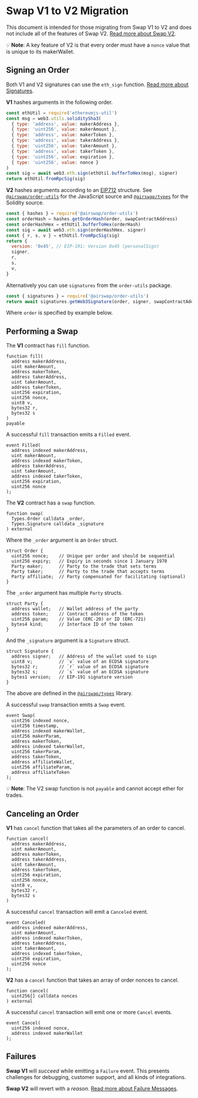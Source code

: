 # Swap V1 to V2 Migration

This document is intended for those migrating from Swap V1 to V2 and does not include all of the features of Swap V2. [Read more about Swap V2](README.md).

:bulb: **Note**: A key feature of V2 is that every order must have a `nonce` value that is unique to its makerWallet.

## Signing an Order

Both V1 and V2 signatures can use the `eth_sign` function. [Read more about Signatures](README.md#signatures).

**V1** hashes arguments in the following order.

```JavaScript
const ethUtil = require('ethereumjs-util')
const msg = web3.utils.soliditySha3(
  { type: 'address', value: makerAddress },
  { type: 'uint256', value: makerAmount },
  { type: 'address', value: makerToken },
  { type: 'address', value: takerAddress },
  { type: 'uint256', value: takerAmount },
  { type: 'address', value: takerToken },
  { type: 'uint256', value: expiration },
  { type: 'uint256', value: nonce }
)
const sig = await web3.eth.sign(ethUtil.bufferToHex(msg), signer)
return ethUtil.fromRpcSig(sig)
```

**V2** hashes arguments according to an [EIP712](https://github.com/ethereum/EIPs/blob/master/EIPS/eip-712.md) structure. See [`@airswap/order-utils`](../../packages/order-utils) for the JavaScript source and [`@airswap/types`](../types) for the Solidity source.

```JavaScript
const { hashes } = require('@airswap/order-utils')
const orderHash = hashes.getOrderHash(order, swapContractAddress)
const orderHashHex = ethUtil.bufferToHex(orderHash)
const sig = await web3.eth.sign(orderHashHex, signer)
const { r, s, v } = ethUtil.fromRpcSig(sig)
return {
  version: '0x45', // EIP-191: Version 0x45 (personalSign)
  signer,
  r,
  s,
  v,
}
```

Alternatively you can use `signatures` from the `order-utils` package.

```JavaScript
const { signatures } = require('@airswap/order-utils')
return await signatures.getWeb3Signature(order, signer, swapContractAddress)
```

Where `order` is specified by example below.

## Performing a Swap

The **V1** contract has `fill` function.

```
function fill(
  address makerAddress,
  uint makerAmount,
  address makerToken,
  address takerAddress,
  uint takerAmount,
  address takerToken,
  uint256 expiration,
  uint256 nonce,
  uint8 v,
  bytes32 r,
  bytes32 s
)
payable
```

A successful `fill` transaction emits a `Filled` event.

```
event Filled(
  address indexed makerAddress,
  uint makerAmount,
  address indexed makerToken,
  address takerAddress,
  uint takerAmount,
  address indexed takerToken,
  uint256 expiration,
  uint256 nonce
);
```

The **V2** contract has a `swap` function.

```
function swap(
  Types.Order calldata _order,
  Types.Signature calldata _signature
) external
```

Where the `_order` argument is an `Order` struct.

```
struct Order {
  uint256 nonce;    // Unique per order and should be sequential
  uint256 expiry;   // Expiry in seconds since 1 January 1970
  Party maker;      // Party to the trade that sets terms
  Party taker;      // Party to the trade that accepts terms
  Party affiliate;  // Party compensated for facilitating (optional)
}
```

The `_order` argument has multiple `Party` structs.

```
struct Party {
  address wallet;   // Wallet address of the party
  address token;    // Contract address of the token
  uint256 param;    // Value (ERC-20) or ID (ERC-721)
  bytes4 kind;      // Interface ID of the token
}
```

And the `_signature` argument is a `Signature` struct.

```
struct Signature {
  address signer;   // Address of the wallet used to sign
  uint8 v;          // `v` value of an ECDSA signature
  bytes32 r;        // `r` value of an ECDSA signature
  bytes32 s;        // `s` value of an ECDSA signature
  bytes1 version;   // EIP-191 signature version
}
```

The above are defined in the [`@airswap/types`](../types) library.

A successful `swap` transaction emits a `Swap` event.

```
event Swap(
  uint256 indexed nonce,
  uint256 timestamp,
  address indexed makerWallet,
  uint256 makerParam,
  address makerToken,
  address indexed takerWallet,
  uint256 takerParam,
  address takerToken,
  address affiliateWallet,
  uint256 affiliateParam,
  address affiliateToken
);
```

:bulb: **Note**: The V2 swap function is not `payable` and cannot accept ether for trades.

## Canceling an Order

**V1** has `cancel` function that takes all the parameters of an order to cancel.

```
function cancel(
  address makerAddress,
  uint makerAmount,
  address makerToken,
  address takerAddress,
  uint takerAmount,
  address takerToken,
  uint256 expiration,
  uint256 nonce,
  uint8 v,
  bytes32 r,
  bytes32 s
)
```

A successful `cancel` transaction will emit a `Canceled` event.

```
event Canceled(
  address indexed makerAddress,
  uint makerAmount,
  address indexed makerToken,
  address takerAddress,
  uint takerAmount,
  address indexed takerToken,
  uint256 expiration,
  uint256 nonce
);
```

**V2** has a `cancel` function that takes an array of order nonces to cancel.

```
function cancel(
  uint256[] calldata nonces
) external
```

A successful `cancel` transaction will emit one or more `Cancel` events.

```
event Cancel(
  uint256 indexed nonce,
  address indexed makerWallet
);
```

## Failures

**Swap V1** will _succeed_ while emitting a `Failure` event. This presents challenges for debugging, customer support, and all kinds of integrations.

**Swap V2** will revert with a _reason._ [Read more about Failure Messages](README.md#failure-messages).
